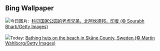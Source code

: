 ## Bing Wallpaper
![](https://www.bing.com/th?id=OHR.CorbettTigers_ZH-CN6927569938_UHD.jpg&w=1000)今日图片: &nbsp;[科贝国家公园的老虎兄弟，北阿坎德邦，印度 (© Sourabh Bharti/Getty Images)](https://www.bing.com/th?id=OHR.CorbettTigers_ZH-CN6927569938_UHD.jpg)
<br><br/>
![](https://www.bing.com/th?id=OHR.BeachHutsSweden_EN-US6029381108_UHD.jpg&w=1000)Today: [Bathing huts on the beach in Skåne County, Sweden (© Martin Wahlborg/Getty Images)](https://www.bing.com/th?id=OHR.BeachHutsSweden_EN-US6029381108_UHD.jpg)
<br><br/>
